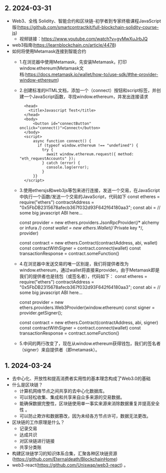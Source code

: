 ## 2. 2024-03-31
-  Web3、全栈 Solidity、智能合约和区块链-初学者到专家终极课程JavaScript版(https://github.com/smartcontractkit/full-blockchain-solidity-course-js)
   - 视频链接：https://www.youtube.com/watch?v=gyMwXuJrbJQ
-  web3指南(https://learnblockchain.cn/article/4478)
-  如何将使用Metamask连接到智能合约
   -  1.在浏览器中使用Metamask，先安装Metamask，打印window.ethereum(Metamask文档:https://docs.metamask.io/wallet/how-to/use-sdk/#the-provider-window-ethereum)
   -  2.创建标准的HTML文档，添加一个（connect）按钮和script标签，并创建一个JavaScript函数，寻找window.ethereum，并发出连接请求
        <!DOCTYPE html>
            <head>
              <title>Javascript Test</title>
            </head>
            <body>
                <button id="connectButton" onclick="connect()">Connect</button>
            </body>
            <script>
                async function connect() {
                  if (typeof window.ethereum !== "undefined") {
                    try {
                      await window.ethereum.request({ method: "eth_requestAccounts" });
                    } catch (error) {
                      console.log(error);
                    }
                }}
            </script>
         </html>
   -  3.使用ethersjs和web3js等包来进行连接，发送一个交易，在JavaScript中执行一个函数/发送一个交易的JavaScript，代码如下
      const etheres = require("ethers")
      contractAddress = "0x5FbDB2315678afecb367f032d93F642f64180aa3";
      const abi = // some big javascript ABI here...
      
      const provider = new ethers.providers.JsonRpcProvider(/* alchemy or infura */)
      const wallet = new ethers.Wallet(/* Private key */, provider)
     
      const contract = new ethers.Contract(contractAddress, abi, wallet)
      const contractWithSigner = contract.connect(wallet)
      const transactionResponse = contract.someFunction()

    - 4.在浏览器中发送交易的唯一区别是，我们将提供者改为window.ethereum，通过wallet将直接来provider。由于Metamask即是我们的提供者也是钱包（或签名者），代码如下：
      const etheres = require("ethers")
      contractAddress = "0x5FbDB2315678afecb367f032d93F642f64180aa3";
      const abi = // some big javascript ABI here...

      const provider = new ethers.providers.Web3Provider(window.ethereum)
      const signer = provider.getSigner();

      const contract = new ethers.Contract(contractAddress, abi, signer)
      const contractWithSigner = contract.connect(wallet)
      const transactionResponse = contract.someFunction()

    - 5.中间的两行改变了，现在从window.ethereum获得钱包，我们的签名者（signer）来自提供者（即metamask）。
## 1. 2024-03-24

- 去中心化、开放性和提高消费者实用性的基本理念构成了Web3.0的基础
- 什么是区块链？
  - 计算机网络节点之间共享的去中心化数据库。
  - 可以轻松收集、集成和共享来自众多来源的交易数据。
  - 能确保数据完整性，区块链使用单一事实来源来消除数据重复并提高安全性 。
  - 可以防止欺诈和数据篡改，因为未经各方节点许可，数据无法更改。
- 区块链的工作原理是什么？
  - 记录交易
  - 达成共识
  - 对区块链进行链接
  - 共享分类账
-  构建区块链学习的知识体系合集，汇聚各种区块链资源(https://github.com/Eternaldeath/BlockchainHome)
- web3-react(https://github.com/Uniswap/web3-react) 。
